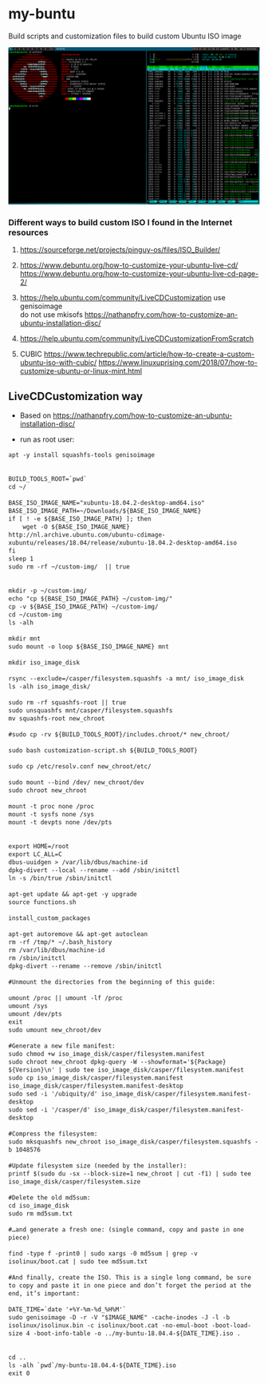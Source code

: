 # my-buntu
Build scripts and customization files to build custom Ubuntu ISO image

![screenshot](my-buntu-dwm-2019-07-02-133014_1440x900_scrot.png)


### Different ways to build custom ISO I found in the Internet resources

1. https://sourceforge.net/projects/pinguy-os/files/ISO_Builder/

2. https://www.debuntu.org/how-to-customize-your-ubuntu-live-cd/
https://www.debuntu.org/how-to-customize-your-ubuntu-live-cd-page-2/

3. https://help.ubuntu.com/community/LiveCDCustomization
use genisoimage  
do not use mkisofs
https://nathanpfry.com/how-to-customize-an-ubuntu-installation-disc/

4. https://help.ubuntu.com/community/LiveCDCustomizationFromScratch

5. CUBIC
https://www.techrepublic.com/article/how-to-create-a-custom-ubuntu-iso-with-cubic/
https://www.linuxuprising.com/2018/07/how-to-customize-ubuntu-or-linux-mint.html

## LiveCDCustomization way 

* Based on https://nathanpfry.com/how-to-customize-an-ubuntu-installation-disc/

* run as root user:

```
apt -y install squashfs-tools genisoimage


BUILD_TOOLS_ROOT=`pwd`
cd ~/

BASE_ISO_IMAGE_NAME="xubuntu-18.04.2-desktop-amd64.iso"
BASE_ISO_IMAGE_PATH=~/Downloads/${BASE_ISO_IMAGE_NAME}
if [ ! -e ${BASE_ISO_IMAGE_PATH} ]; then
	wget -O ${BASE_ISO_IMAGE_NAME} http://nl.archive.ubuntu.com/ubuntu-cdimage-xubuntu/releases/18.04/release/xubuntu-18.04.2-desktop-amd64.iso 
fi 
sleep 1 
sudo rm -rf ~/custom-img/  || true 


mkdir -p ~/custom-img/
echo "cp ${BASE_ISO_IMAGE_PATH} ~/custom-img/"
cp -v ${BASE_ISO_IMAGE_PATH} ~/custom-img/
cd ~/custom-img
ls -alh 

mkdir mnt
sudo mount -o loop ${BASE_ISO_IMAGE_NAME} mnt

mkdir iso_image_disk

rsync --exclude=/casper/filesystem.squashfs -a mnt/ iso_image_disk
ls -alh iso_image_disk/

sudo rm -rf squashfs-root || true 
sudo unsquashfs mnt/casper/filesystem.squashfs
mv squashfs-root new_chroot

#sudo cp -rv ${BUILD_TOOLS_ROOT}/includes.chroot/* new_chroot/

sudo bash customization-script.sh ${BUILD_TOOLS_ROOT}

sudo cp /etc/resolv.conf new_chroot/etc/

sudo mount --bind /dev/ new_chroot/dev
sudo chroot new_chroot

mount -t proc none /proc
mount -t sysfs none /sys
mount -t devpts none /dev/pts


export HOME=/root
export LC_ALL=C
dbus-uuidgen > /var/lib/dbus/machine-id
dpkg-divert --local --rename --add /sbin/initctl
ln -s /bin/true /sbin/initctl

apt-get update && apt-get -y upgrade
source functions.sh

install_custom_packages

apt-get autoremove && apt-get autoclean
rm -rf /tmp/* ~/.bash_history
rm /var/lib/dbus/machine-id
rm /sbin/initctl
dpkg-divert --rename --remove /sbin/initctl

#Unmount the directories from the beginning of this guide:

umount /proc || umount -lf /proc
umount /sys
umount /dev/pts
exit
sudo umount new_chroot/dev

#Generate a new file manifest:
sudo chmod +w iso_image_disk/casper/filesystem.manifest
sudo chroot new_chroot dpkg-query -W --showformat='${Package} ${Version}\n' | sudo tee iso_image_disk/casper/filesystem.manifest
sudo cp iso_image_disk/casper/filesystem.manifest iso_image_disk/casper/filesystem.manifest-desktop
sudo sed -i '/ubiquity/d' iso_image_disk/casper/filesystem.manifest-desktop
sudo sed -i '/casper/d' iso_image_disk/casper/filesystem.manifest-desktop

#Compress the filesystem:
sudo mksquashfs new_chroot iso_image_disk/casper/filesystem.squashfs -b 1048576

#Update filesystem size (needed by the installer):
printf $(sudo du -sx --block-size=1 new_chroot | cut -f1) | sudo tee iso_image_disk/casper/filesystem.size

#Delete the old md5sum:
cd iso_image_disk
sudo rm md5sum.txt

#…and generate a fresh one: (single command, copy and paste in one piece)

find -type f -print0 | sudo xargs -0 md5sum | grep -v isolinux/boot.cat | sudo tee md5sum.txt

#And finally, create the ISO. This is a single long command, be sure to copy and paste it in one piece and don’t forget the period at the end, it’s important:

DATE_TIME=`date '+%Y-%m-%d_%H%M'`
sudo genisoimage -D -r -V "$IMAGE_NAME" -cache-inodes -J -l -b isolinux/isolinux.bin -c isolinux/boot.cat -no-emul-boot -boot-load-size 4 -boot-info-table -o ../my-buntu-18.04.4-${DATE_TIME}.iso . 


cd ..
ls -alh `pwd`/my-buntu-18.04.4-${DATE_TIME}.iso
exit 0 

```

